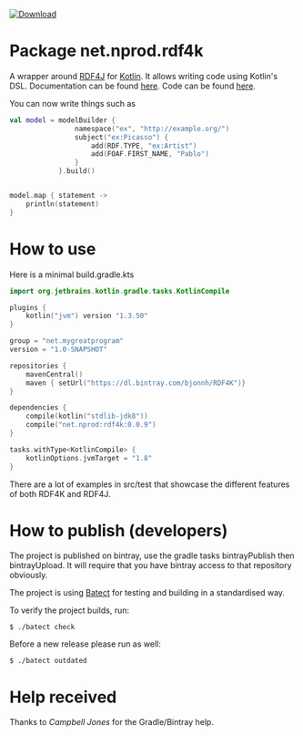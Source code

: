 [ ![Download](https://api.bintray.com/packages/bjonnh/RDF4K/RDF4K/images/download.svg) ](https://bintray.com/bjonnh/RDF4K/RDF4K/_latestVersion)
# Package net.nprod.rdf4k 
A wrapper around [RDF4J](https://www.rdf4j.org) for [Kotlin](https://www.kotlinlang.org). It allows writing
code using Kotlin's DSL. Documentation can be found [here](https://bjonnh.github.io/rdf4k/). Code can be found [here](https://github.com/bjonnh/rdf4k).

You can now write things such as 

```kotlin
val model = modelBuilder {
                namespace("ex", "http://example.org/")
                subject("ex:Picasso") {
                    add(RDF.TYPE, "ex:Artist")
                    add(FOAF.FIRST_NAME, "Pablo")
                }
            }.build()


model.map { statement ->
    println(statement)
}
```

# How to use

Here is a minimal build.gradle.kts
```kotlin
import org.jetbrains.kotlin.gradle.tasks.KotlinCompile

plugins {
    kotlin("jvm") version "1.3.50"
}

group = "net.mygreatprogram"
version = "1.0-SNAPSHOT"

repositories {
    mavenCentral()
    maven { setUrl("https://dl.bintray.com/bjonnh/RDF4K")}
}

dependencies {
    compile(kotlin("stdlib-jdk8"))
    compile("net.nprod:rdf4k:0.0.9")
}

tasks.withType<KotlinCompile> {
    kotlinOptions.jvmTarget = "1.8"
}
```

There are a lot of examples in src/test that showcase the different features of both RDF4K and RDF4J.
 
# How to publish (developers)

The project is published on bintray, use the gradle tasks bintrayPublish then bintrayUpload.
It will require that you have bintray access to that repository obviously. 

The project is using [Batect](https://github.com/charleskorn/batect/) for testing and building in a standardised way. 

To verify the project builds, run:
```shell script
$ ./batect check
```  

Before a new release please run as well:
```shell script
$ ./batect outdated
```
# Help received

Thanks to *Campbell Jones* for the Gradle/Bintray help.